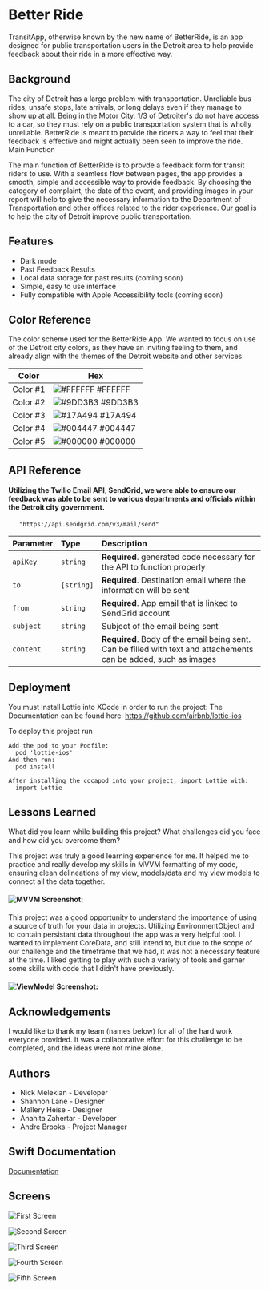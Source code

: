 
# Better Ride

TransitApp, otherwise known by the new name of BetterRide, is an app designed for public transportation users in the Detroit area to help provide feedback about their ride in a more effective way.


## Background

The city of Detroit has a large problem with transportation. Unreliable bus rides, unsafe stops, late arrivals, or long delays even if they manage to show up at all. Being in the Motor City. 1/3 of Detroiter's do not have access to a car, so they must rely on a public transportation system that is wholly unreliable. BetterRide is meant to provide the riders a way to feel that their feedback is effective and might actually been seen to improve the ride.
Main Function

The main function of BetterRide is to provde a feedback form for transit riders to use. With a seamless flow between pages, the app provides a smooth, simple and accessible way to provide feedback. By choosing the category of complaint, the date of the event, and providing images in your report will help to give the necessary information to the Department of Transportation and other offices related to the rider experience. Our goal is to help the city of Detroit improve public transportation.






## Features

- Dark mode
- Past Feedback Results
- Local data storage for past results (coming soon)
- Simple, easy to use interface
- Fully compatible with Apple Accessibility tools (coming soon)

## Color Reference
The color scheme used for the BetterRide App. We wanted to focus on use of the Detroit city colors, as they have an inviting feeling to them, and already align with the themes of the Detroit website and other services.

| Color             | Hex                                                                |
| ----------------- | ------------------------------------------------------------------ |
| Color #1 | ![#FFFFFF](https://via.placeholder.com/10/FFFFFF?text=+) #FFFFFF|
| Color #2 | ![#9DD3B3](https://via.placeholder.com/10/9DD3B3?text=+) #9DD3B3|
| Color #3 | ![#17A494](https://via.placeholder.com/10/17A494?text=+) #17A494|
| Color #4 | ![#004447](https://via.placeholder.com/10/004447?text=+) #004447|
| Color #5 | ![#000000](https://via.placeholder.com/10/000000?text=+) #000000|


## API Reference

#### Utilizing the Twilio Email API, SendGrid, we were able to ensure our feedback was able to be sent to various departments and officials within the Detroit city government.

```http
   "https://api.sendgrid.com/v3/mail/send"
```

| Parameter | Type     | Description                       |
| :-------- | :------- | :-------------------------------- |
| `apiKey`      | `string` | **Required**. generated code necessary for the API to function properly|
| `to`      | `[string]` | **Required**. Destination email where the information will be sent|
| `from`      | `string` | **Required**. App email that is linked to SendGrid account |
| `subject`      | `string` | Subject of the email being sent |
| `content`      | `string` | **Required**. Body of the email being sent. Can be filled with text and attachements can be added, such as images |





## Deployment
You must install Lottie into XCode in order to run the project: The Documentation can be found here:
https://github.com/airbnb/lottie-ios 

To deploy this project run

```CocoaPods
Add the pod to your Podfile:
  pod 'lottie-ios'
And then run:
  pod install

After installing the cocapod into your project, import Lottie with:
  import Lottie
```



## Lessons Learned

What did you learn while building this project? What challenges did you face and how did you overcome them?

This project was truly a good learning experience for me. It helped me to practice and really develop my skills in MVVM formatting of my code, ensuring clean delineations of my view, models/data and my view models to connect all the data together. 
#### ![MVVM Screenshot:](https://github.com/nmelekian/TransitApp/blob/main/Completed%20BetterRide%20Screenshots/BetterRide%20MVVM.png)

This project was a good opportunity to understand the importance of using a source of truth for your data in projects. Utilizing EnvironmentObject and to contain persistant data throughout the app was a very helpful tool. I wanted to implement CoreData, and still intend to, but due to the scope of our challenge and the timeframe that we had, it was not a necessary feature at the time. I liked getting to play with such a variety of tools and garner some skills with code that I didn't have previously.
#### ![ViewModel Screenshot:](https://github.com/nmelekian/TransitApp/blob/main/Completed%20BetterRide%20Screenshots/BetterRide%20ViewModel.png)

## Acknowledgements
I would like to thank my team (names below) for all of the hard work everyone provided. It was a collaborative effort for this challenge to be completed, and the ideas were not mine alone. 


## Authors

- Nick Melekian - Developer
- Shannon Lane - Designer
- Mallery Heise - Designer
- Anahita Zahertar - Developer
- Andre Brooks - Project Manager


## Swift Documentation

[Documentation](https://developer.apple.com/documentation/swift)


## Screens
![First Screen](https://github.com/nmelekian/TransitApp/blob/main/Completed%20BetterRide%20Screenshots/First%20Screen%20with%20Feedback.PNG)

![Second Screen](https://github.com/nmelekian/TransitApp/blob/main/Completed%20BetterRide%20Screenshots/Categories.PNG)

![Third Screen](https://github.com/nmelekian/TransitApp/blob/main/Completed%20BetterRide%20Screenshots/More%20Details.png)

![Fourth Screen](https://github.com/nmelekian/TransitApp/blob/main/Completed%20BetterRide%20Screenshots/Contact%20Info.PNG)

![Fifth Screen](https://github.com/nmelekian/TransitApp/blob/main/Completed%20BetterRide%20Screenshots/Review%20Submit%20Full.png)
